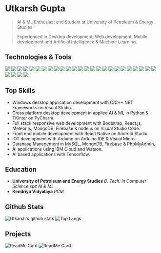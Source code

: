 # Utkarsh Gupta


> AI & ML Enthusiast and Student at University of Petroleum & Energy Studies


> Experienced in Desktop development, Web development, Mobile development and Artificial Intelligence & Machine Learning.


## Technologies & Tools
![](https://img.shields.io/badge/C-informational?color=blue)
![](https://img.shields.io/badge/C++-informational?color=blue)
![](https://img.shields.io/badge/Python-informational?color=blue)
![](https://img.shields.io/badge/HTML-informational?color=blue)
![](https://img.shields.io/badge/CSS-informational?color=blue)
![](https://img.shields.io/badge/JavaScript-informational?color=blue)
![](https://img.shields.io/badge/Arduino-informational?color=blue)
![](https://img.shields.io/badge/PHP-informational?color=blue)
![](https://img.shields.io/badge/SQL-informational?color=blue)
![](https://img.shields.io/badge/C/C++.NET-informational?color=red)
![](https://img.shields.io/badge/React.js-informational?color=red)
![](https://img.shields.io/badge/Meteor.js-informational?color=red)
![](https://img.shields.io/badge/Node.js-informational?color=red)
![](https://img.shields.io/badge/jquery-informational?color=red)
![](https://img.shields.io/badge/Bootstrap4.0-informational?color=red)
![](https://img.shields.io/badge/Visual_Studio-informational?color=blueviolet)
![](https://img.shields.io/badge/Visual_Studio_Code-informational?color=blueviolet)
![](https://img.shields.io/badge/Blend_for_Visual_Studio-informational?color=blueviolet)
![](https://img.shields.io/badge/PyCharm-informational?color=blueviolet)
![](https://img.shields.io/badge/Jupyter_Lab-informational?color=blueviolet)
![](https://img.shields.io/badge/Arduino_IDE-informational?color=blueviolet)
![](https://img.shields.io/badge/Android_Studio-informational?color=blueviolet)
![](https://img.shields.io/badge/MySQL-informational?color=yellow)
![](https://img.shields.io/badge/MongoDB-informational?color=yellow)
![](https://img.shields.io/badge/Firebase-informational?color=yellow)
![](https://img.shields.io/badge/Windows-informational?color=brightgreen)
![](https://img.shields.io/badge/Ubuntu-informational?color=brightgreen)
![](https://img.shields.io/badge/Fedora-informational?color=brightgreen)
![](https://img.shields.io/badge/Arch_Linux-informational?color=brightgreen)


## Top Skills
- Windows desktop application development with C/C++.NET Frameworks on Visual Studio.
- Cross platform desktop development in applied AI & ML in Python & TKinter on PyCharm.
- Full stack responsive web development with Bootstrap, React.js, Meteor.js, MongoDB, Firebase & node.js on Visual Studio Code.
- Front end mobile development with React Native on Android Studio.
- IOT development with Arduino on Arduino IDE & Visual Micro.
- Database Management in MySQL, MongoDB, Firebase & PhpMyAdmin.
- AI applications using IBM Cloud and Watson.
- AI based applications with Tensorflow.


## Education
- **University of Petroleum and Energy Studies** *B. Tech. in Computer Science spz AI & ML*
- **Kendriya Vidyalaya** *PCM*


## Github Stats
![Utkarsh's github stats](https://github-readme-stats.vercel.app/api?username=AvGeekGupta&show_icons=true&theme=dracula)
![Top Langs](https://github-readme-stats.vercel.app/api/top-langs/?username=AvGeekGupta&hide=TSQL,Tcl&theme=dracula)


## Projects
![ReadMe Card](https://github-readme-stats.vercel.app/api/pin/?username=AvGeekGupta&repo=Emergency_call&theme=dracula)
![ReadMe Card](https://github-readme-stats.vercel.app/api/pin/?username=AvGeekGupta&repo=Gems-Seperator&theme=dracula)

